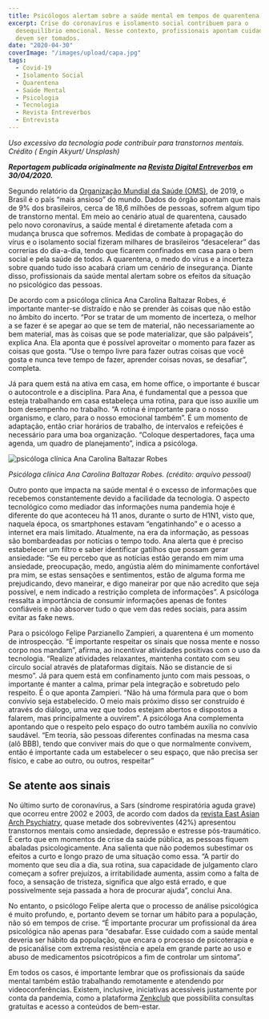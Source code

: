 ```yaml
---
title: Psicólogos alertam sobre a saúde mental em tempos de quarentena
excerpt: Crise do coronavírus e isolamento social contribuem para o
  desequilíbrio emocional. Nesse contexto, profissionais apontam cuidados que
  devem ser tomados.
date: "2020-04-30"
coverImage: "/images/upload/capa.jpg"
tags:
  - Covid-19
  - Isolamento Social
  - Quarentena
  - Saúde Mental
  - Psicologia
  - Tecnologia
  - Revista Entreverbos
  - Entrevista
---
```


_Uso excessivo da tecnologia pode contribuir para transtornos mentais. Crédito ( Engin Akyurt/ Unsplash)_

**_Reportagem publicada originalmente na [Revista Digital Entreverbos](https://www.entreverbos.com.br/single-post/2020/04/30/Psic%C3%B3logos-alertam-sobre-a-sa%C3%BAde-mental-em-tempos-de-quarentena) em 30/04/2020._**

Segundo relatório da [Organização Mundial da Saúde (OMS)](https://veja.abril.com.br/saude/os-brasileiros-sao-os-mais-ansiosos-do-mundo-segundo-a-oms/), de 2019, o Brasil é o país “mais ansioso” do mundo. Dados do órgão apontam que mais de 9% dos brasileiros, cerca de 18,6 milhões de pessoas, sofrem algum tipo de transtorno mental. Em meio ao cenário atual de quarentena, causado pelo novo coronavírus, a saúde mental é diretamente afetada com a mudança brusca que sofremos. Medidas de combate à propagação do vírus e o isolamento social fizeram milhares de brasileiros “desacelerar” das correrias do dia-a-dia, tendo que ficarem confinados em casa para o bem social e pela saúde de todos. A quarentena, o medo do vírus e a incerteza sobre quando tudo isso acabará criam um cenário de insegurança. Diante disso, profissionais da saúde mental alertam sobre os efeitos da situação no psicológico das pessoas.

De acordo com a psicóloga clínica Ana Carolina Baltazar Robes, é importante manter-se distraído e não se prender às coisas que não estão no âmbito do incerto. “Por se tratar de um momento de incerteza, o melhor a se fazer é se apegar ao que se tem de material, não necessariamente ao bem material, mas às coisas que se pode materializar, que são palpáveis”, explica Ana. Ela aponta que é possível aproveitar o momento para fazer as coisas que gosta. “Use o tempo livre para fazer outras coisas que você gosta e nunca teve tempo de fazer, aprender coisas novas, se desafiar”, completa.

Já para quem está na ativa em casa, em home office, o importante é buscar o autocontrole e a disciplina. Para Ana, é fundamental que a pessoa que esteja trabalhando em casa estabeleça uma rotina, para que isso auxilie um bom desempenho no trabalho. “A rotina é importante para o nosso organismo, e claro, para o nosso emocional também”. É um momento de adaptação, então criar horários de trabalho, de intervalos e refeições é necessário para uma boa organização. “Coloque despertadores, faça uma agenda, um quadro de planejamento”, indica a psicóloga.

![psicóloga clínica Ana Carolina Baltazar Robes](/images/upload/ana-psicologa.jpg "psicóloga clínica Ana Carolina Baltazar Robes")

_Psicóloga clínica Ana Carolina Baltazar Robes. (crédito: arquivo pessoal)_

Outro ponto que impacta na saúde mental é o excesso de informações que recebemos constantemente devido a facilidade da tecnologia. O aspecto tecnológico como mediador das informações numa pandemia hoje é diferente do que aconteceu há 11 anos, durante o surto de H1N1, visto que, naquela época, os smartphones estavam “engatinhando” e o acesso a internet era mais limitado. Atualmente, na era da informação, as pessoas são bombardeadas por notícias o tempo todo. Ana alerta que é preciso estabelecer um filtro e saber identificar gatilhos que possam gerar ansiedade: “Se eu percebo que as notícias estão gerando em mim uma ansiedade, preocupação, medo, angústia além do minimamente confortável pra mim, se estas sensações e sentimentos, estão de alguma forma me prejudicando, devo maneirar, e digo maneirar por que não acredito que seja possível, e nem indicado a restrição completa de informações”. A psicóloga ressalta a importância de consumir informações apenas de fontes confiáveis e não absorver tudo o que vem das redes sociais, para assim evitar as fake news.

Para o psicólogo Felipe Parzianello Zampieri, a quarentena é um momento de introspecção. “É importante respeitar os sinais que nossa mente e nosso corpo nos mandam”, afirma, ao incentivar atividades positivas com o uso da tecnologia. “Realize atividades relaxantes, mantenha contato com seu círculo social através de plataformas digitais. Não se distancie de si mesmo”. Já para quem está em confinamento junto com mais pessoas, o importante é manter a calma, primar pela integração e sobretudo pelo respeito. É o que aponta Zampieri. “Não há uma fórmula para que o bom convívio seja estabelecido. O meio mais próximo disso ser construído é através do diálogo, uma vez que todos estejam abertos e dispostos a falarem, mas principalmente a ouvirem”. A psicóloga Ana complementa apontando que o respeito pelo espaço do outro também auxilia no convívio saudável. “Em teoria, são pessoas diferentes confinadas na mesma casa (alô BBB), tendo que conviver mais do que o que normalmente convivem, então é importante cada um estabelecer o seu espaço, que não precisa ser físico, e cabe ao outro, ou outros, respeitar”

## Se atente aos sinais

No último surto de coronavírus, a Sars (síndrome respiratória aguda grave) que ocorreu entre 2002 e 2003, de acordo com dados da [revista East Asian Arch Psychiatry](https://www1.folha.uol.com.br/equilibrioesaude/2020/02/quase-metade-dos-sobreviventes-do-ultimo-coronavirus-teve-transtornos-mentais.shtml), quase metade dos sobreviventes (42%) apresentou transtornos mentais como ansiedade, depressão e estresse pós-traumático. É certo que em momentos de crise da saúde pública, as pessoas fiquem abaladas psicologicamente. Ana salienta que não podemos subestimar os efeitos a curto e longo prazo de uma situação como essa. “A partir do momento que seu dia a dia, sua rotina, sua capacidade de julgamento claro começam a sofrer prejuízos, a irritabilidade aumenta, assim como a falta de foco, a sensação de tristeza, significa que algo está errado, e que possivelmente seja passada a hora de procurar ajuda”, conclui Ana.

No entanto, o psicólogo Felipe alerta que o processo de análise psicológica é muito profundo, e, portanto devem se tornar um hábito para a população, não só em tempos de crise. “É importante procurar um profissional da área psicológica não apenas para “desabafar. Esse cuidado com a saúde mental deveria ser hábito da população, que encara o processo de psicoterapia e de psicanálise com extrema resistência e apela em grande parte ao uso e abuso de medicamentos psicotrópicos a fim de controlar um sintoma”.

Em todos os casos, é importante lembrar que os profissionais da saúde mental também estão trabalhando remotamente e atendendo por videoconferências. Existem, inclusive, iniciativas acessíveis justamente por conta da pandemia, como a plataforma [Zenkclub](https://exame.abril.com.br/marketing/coronavirus-zenklub-oferece-consulta-psicologica-online-por-1-real/) que possibilita consultas gratuitas e acesso a conteúdos de bem-estar.
